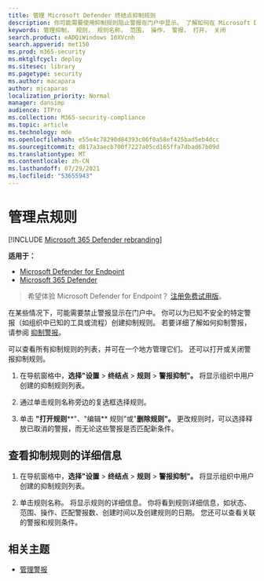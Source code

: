 ```yaml
---
title: 管理 Microsoft Defender 终结点抑制规则
description: 你可能需要使用抑制规则阻止警报在门户中显示。 了解如何在 Microsoft Defender for Endpoint 中管理抑制规则。
keywords: 管理抑制， 规则， 规则名称， 范围， 操作， 警报， 打开， 关闭
search.product: eADQiWindows 10XVcnh
search.appverid: met150
ms.prod: m365-security
ms.mktglfcycl: deploy
ms.sitesec: library
ms.pagetype: security
ms.author: macapara
author: mjcaparas
localization_priority: Normal
manager: dansimp
audience: ITPro
ms.collection: M365-security-compliance
ms.topic: article
ms.technology: mde
ms.openlocfilehash: e55e4c78290d84393c06f0a58ef425bad5eb4dcc
ms.sourcegitcommit: d817a3aecb700f7227a05cd165ffa7dbad67b09d
ms.translationtype: MT
ms.contentlocale: zh-CN
ms.lasthandoff: 07/29/2021
ms.locfileid: "53655943"
---
```

# <a name="manage-suppression-rules"></a>管理点规则

[!INCLUDE [Microsoft 365 Defender rebranding](../../includes/microsoft-defender.md)]


**适用于：**
- [Microsoft Defender for Endpoint](https://go.microsoft.com/fwlink/p/?linkid=2154037)
- [Microsoft 365 Defender](https://go.microsoft.com/fwlink/?linkid=2118804)

> 希望体验 Microsoft Defender for Endpoint？ [注册免费试用版](https://signup.microsoft.com/create-account/signup?products=7f379fee-c4f9-4278-b0a1-e4c8c2fcdf7e&ru=https://aka.ms/MDEp2OpenTrial?ocid=docs-wdatp-exposedapis-abovefoldlink)。


在某些情况下，可能需要禁止警报显示在门户中。 你可以为已知不安全的特定警报（如组织中已知的工具或流程）创建抑制规则。 若要详细了解如何抑制警报，请参阅 [抑制警报](manage-alerts.md)。

可以查看所有抑制规则的列表，并可在一个地方管理它们。 还可以打开或关闭警报抑制规则。


1. 在导航窗格中，**选择"设置**  >  **终结点**  >  **规则**  >  **警报抑制"。** 将显示组织中用户创建的抑制规则列表。

2. 通过单击规则名称旁边的复选框选择规则。

3. 单击 **"打开规则****"、"编辑** 规则"或"**删除规则"。** 更改规则时，可以选择释放已取消的警报，而无论这些警报是否匹配新条件。 


## <a name="view-details-of-a-suppression-rule"></a>查看抑制规则的详细信息

1. 在导航窗格中，**选择"设置**  >  **终结点**  >  **规则**  >  **警报抑制"。** 将显示组织中用户创建的抑制规则列表。

2. 单击规则名称。 将显示规则的详细信息。 你将看到规则详细信息，如状态、范围、操作、匹配警报数、创建时间以及创建规则的日期。 您还可以查看关联的警报和规则条件。

## <a name="related-topics"></a>相关主题

- [管理警报](manage-alerts.md)
